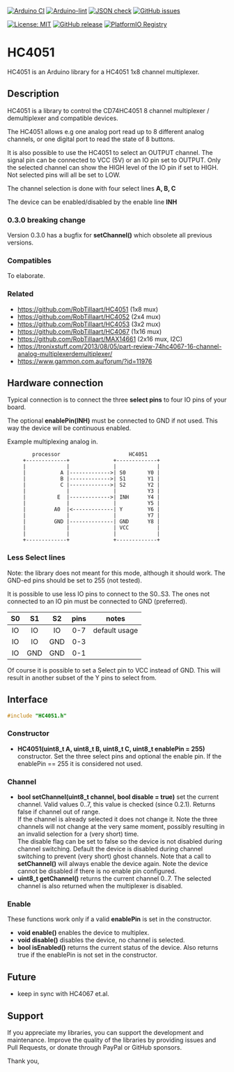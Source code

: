 
[![Arduino CI](https://github.com/RobTillaart/HC4051/workflows/Arduino%20CI/badge.svg)](https://github.com/marketplace/actions/arduino_ci)
[![Arduino-lint](https://github.com/RobTillaart/HC4051/actions/workflows/arduino-lint.yml/badge.svg)](https://github.com/RobTillaart/HC4051/actions/workflows/arduino-lint.yml)
[![JSON check](https://github.com/RobTillaart/HC4051/actions/workflows/jsoncheck.yml/badge.svg)](https://github.com/RobTillaart/HC4051/actions/workflows/jsoncheck.yml)
[![GitHub issues](https://img.shields.io/github/issues/RobTillaart/HC4051.svg)](https://github.com/RobTillaart/HC4051/issues)

[![License: MIT](https://img.shields.io/badge/license-MIT-green.svg)](https://github.com/RobTillaart/HC4051/blob/master/LICENSE)
[![GitHub release](https://img.shields.io/github/release/RobTillaart/HC4051.svg?maxAge=3600)](https://github.com/RobTillaart/HC4051/releases)
[![PlatformIO Registry](https://badges.registry.platformio.org/packages/robtillaart/library/HC4051.svg)](https://registry.platformio.org/libraries/robtillaart/HC4051)


# HC4051

HC4051 is an Arduino library for a HC4051 1x8 channel multiplexer.


## Description

HC4051 is a library to control the CD74HC4051 8 channel
multiplexer / demultiplexer and compatible devices.

The HC4051 allows e.g one analog port read up to 8 different analog channels,
or one digital port to read the state of 8 buttons.

It is also possible to use the HC4051 to select an OUTPUT channel.
The signal pin can be connected to VCC (5V) or an IO pin set to OUTPUT.
Only the selected channel can show the HIGH level of the IO pin if set to HIGH.
Not selected pins will all be set to LOW.

The channel selection is done with four select lines **A, B, C**

The device can be enabled/disabled by the enable line **INH**

### 0.3.0 breaking change

Version 0.3.0 has a bugfix for **setChannel()** which obsolete all previous versions.


### Compatibles

To elaborate.


### Related

- https://github.com/RobTillaart/HC4051  (1x8 mux)
- https://github.com/RobTillaart/HC4052  (2x4 mux)
- https://github.com/RobTillaart/HC4053  (3x2 mux)
- https://github.com/RobTillaart/HC4067  (1x16 mux)
- https://github.com/RobTillaart/MAX14661 (2x16 mux, I2C)
- https://tronixstuff.com/2013/08/05/part-review-74hc4067-16-channel-analog-multiplexerdemultiplexer/
- https://www.gammon.com.au/forum/?id=11976


## Hardware connection

Typical connection is to connect the three **select pins** to four IO pins of your board.

The optional **enablePin(INH)** must be connected to GND if not used.
This way the device will be continuous enabled.

Example multiplexing analog in.

```
        processor                      HC4051
     +-------------+              +-------------+
     |             |              |             |
     |           A |------------->| S0       Y0 |
     |           B |------------->| S1       Y1 |
     |           C |------------->| S2       Y2 |
     |             |              |          Y3 |
     |          E  |------------->| INH      Y4 |
     |             |              |          Y5 |
     |         A0  |<-------------| Y        Y6 |
     |             |              |          Y7 |
     |         GND |--------------| GND      Y8 |
     |             |              | VCC         |
     |             |              |             |
     +-------------+              +-------------+
```


### Less Select lines

Note: the library does not meant for this mode, although it should work.
The GND-ed pins should be set to 255 (not tested).

It is possible to use less IO pins to connect to the S0..S3.
The ones not connected to an IO pin must be connected to GND (preferred).

|  S0   |  S1   |  S2   |  pins  |  notes  |
|:-----:|:-----:|:-----:|:------:|:-------:|
|  IO   |  IO   |  IO   |   0-7  |  default usage
|  IO   |  IO   |  GND  |   0-3  |
|  IO   |  GND  |  GND  |   0-1  |

Of course it is possible to set a Select pin to VCC instead of GND.
This will result in another subset of the Y pins to select from.


## Interface

```cpp
#include "HC4051.h"
```

### Constructor

- **HC4051(uint8_t A, uint8_t B, uint8_t C, uint8_t enablePin = 255)** constructor.
Set the three select pins and optional the enable pin.
If the enablePin == 255 it is considered not used.

### Channel

- **bool setChannel(uint8_t channel, bool disable = true)** set the current channel.
Valid values 0..7, this value is checked (since 0.2.1).
Returns false if channel out of range.  
If the channel is already selected it does not change it.
Note the three channels will not change at the very same moment, 
possibly resulting in an invalid selection for a (very short) time.  
The disable flag can be set to false so the device is not disabled during channel switching.
Default the device is disabled during channel switching to prevent (very short) ghost channels.
Note that a call to **setChannel()** will always enable the device again.
Note the device cannot be disabled if there is no enable pin configured.
- **uint8_t getChannel()** returns the current channel 0..7.
The selected channel is also returned when the multiplexer is disabled.


### Enable

These functions work only if a valid **enablePin** is set in the constructor.

- **void enable()** enables the device to multiplex.
- **void disable()** disables the device, no channel is selected.
- **bool isEnabled()** returns the current status of the device.
Also returns true if the enablePin is not set in the constructor.


## Future

- keep in sync with HC4067 et.al.


## Support

If you appreciate my libraries, you can support the development and maintenance.
Improve the quality of the libraries by providing issues and Pull Requests, or
donate through PayPal or GitHub sponsors.

Thank you,

